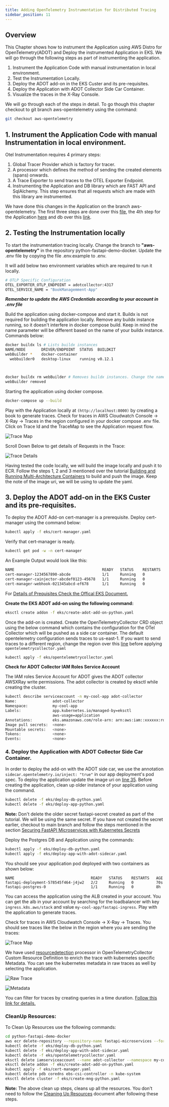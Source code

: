 ```yaml
---
title: Adding OpenTelemetry Instrumentation for Distributed Tracing
sidebar_position: 11
---
```


## Overview

This Chapter shows how to instrument the Application using AWS Distro for OpenTelemetry(ADOT) and Deploy the instrumented Application in EKS.
We will go through the following steps as part of instrumenting the application.

1. Instrument the Application Code with manual instrumentation in local environment.
2. Test the Instrumentation Locally. 
3. Deploy the ADOT add-on in the EKS Custer and its pre-requisites. 
4. Deploy the Application with ADOT Collector Side Car Container.
5. Visualize the traces in the X-Ray Console.

We will go through each of the steps in detail. To go though this chapter checkout to git branch  aws-opentelemetry using the command:

``` bash
git checkout aws-opentelemetry
```

## 1. Instrument the Application Code with manual Instrumentation in local environment.

Otel Instrumentation requires 4 primary steps:

1. Global Tracer Provider which is factory for tracer.
2. A processor which defines the method of sending the created elements (spans) onwards.
3. A Trace Exporter to send traces to the OTEL Exporter Endpoint.
4. Instrumenting the Application and DB library which are FAST API and SqlAlchemy. This step ensures that all requests which are made with this library are instrumented.

We have done this changes in the Application on the branch aws-opentelemetry.
The first three steps are done over this [file](https://github.com/aws-samples/python-fastapi-demo-docker/blob/aws-opentelemetry/server/app/tracing.py), the 4th step for the Application [here](https://github.com/aws-samples/python-fastapi-demo-docker/blob/aws-opentelemetry/server/app/main.py#L11) and db over this [link](https://github.com/aws-samples/python-fastapi-demo-docker/blob/aws-opentelemetry/server/app/connect.py#L47).


## 2. Testing the Instrumentation locally 

To start the instrumentation tracing locally. Change the branch to **"aws-opentelemetry"** in the repository python-fastapi-demo-docker. Update the .env file by copying the file
.env.example to .env.

It will add below two environment variables which are required to run it locally.

```bash
# OTLP Specific Configuration
OTEL_EXPORTER_OTLP_ENDPOINT = adotcollector:4317
OTEL_SERVICE_NAME = "BookManagemment-App"
```

***Remember to update the AWS Credentials according to your account in .env file***

Build the application using docker-compose and start it. Buildx is not required for building the application locally. Remove any buildx instance running, so it doesn't interfere in docker compose build. Keep in mind the name parameter will be different based on the name of your buildx instance. Commands below:

``` bash
docker buildx ls # Lists buildx instances
NAME/NODE       DRIVER/ENDPOINT  STATUS  BUILDKIT                              PLATFORMS
webBuilder *    docker-container
  webbuilder0   desktop-linux    running v0.12.1                               linux/amd64, linux/amd64/v2, linux/amd64/v3, linux/arm64, linux/riscv64, linux/ppc64le, linux/s390x, linux/386, linux/mips64le, linux/mips64, linux/arm/v7, linux/arm/v6



docker buildx rm webBuilder # Removes buildx instances. Change the name of the buildx instance as per the name in your environment.
webBuilder removed

```
Starting the application using docker compose.

```bash
docker-compose up --build
```
Play with the Application locally at ``(http://localhost:8000)`` by creating a book to generate traces. Check for traces in AWS Cloudwatch Console -> X-Ray -> Traces in the region configured in your docker compose .env file.
Click on Trace Id and the TraceMap to see the Application request flow.

![Trace Map](./Local-tracing.png)

Scroll Down Below to get details of Requests in the Trace:

![Trace Details](./Segment-Details.png)

Having tested the code locally, we will build the image locally and push it to ECR.
Follow the steps 1, 2 and 3 mentioned over the tutorial [Building and Running Multi-Architecture Containers](../../containers/python/multiarchitecture-image.md) to build and push the image.
Keep the note of the image uri, we will be using to update the yaml.

## 3. Deploy the ADOT add-on in the EKS Custer and its pre-requisites. 

To deploy the ADOT Add-on cert-manager is a prerequisite. Deploy cert-manager using the command below:

``` bash
kubectl apply -f eks/cert-manager.yaml
```

Verify that cert-manager is ready.

``` bash
kubectl get pod -w -n cert-manager
```

An Example Output would look like this:

``` bash
NAME                                       READY   STATUS    RESTARTS   AGE
cert-manager-1234567890-abcde              1/1     Running   0          12s
cert-manager-cainjector-abcdef0123-45678   1/1     Running   0          12s
cert-manager-webhook-021345abcd-ef678      1/1     Running   0          12s
```

For [Details of Prequisites Check the Offical EKS Document.](https://docs.aws.amazon.com/eks/latest/userguide/adot-reqts.html#adot-reqtcr)

**Create the EKS ADOT add-on using the following command:**

``` bash
eksctl create addon -f eks/create-adot-add-on-python.yaml
```

Once the add-on is created. Create the OpenTelemetryCollector CRD object using the below command which contains the configuration for the OTel Collector which will be pushed
as a side car container. The default opentelemetry configuration sends traces to us-east-1. If you want to send traces to a different region, change the region over this [line](https://github.com/aws-samples/python-fastapi-demo-docker/blob/aws-opentelemetry/eks/opentelemetrycollector.yaml#L34)
before applying ``opentelemetrycollector.yaml``

``` bash
kubectl apply -f eks/opentelemetrycollector.yaml
```

**Check for ADOT Collector IAM Roles Service Account**

The IAM roles Service Account for ADOT gives the ADOT collector AWSXRay write permissions.
The adot collector is created by eksctl while creating the cluster.

``` bash
kubectl describe serviceaccount -n my-cool-app adot-collector 
Name:                adot-collector
Namespace:           my-cool-app
Labels:              app.kubernetes.io/managed-by=eksctl
                     aws-usage=application
Annotations:         eks.amazonaws.com/role-arn: arn:aws:iam::xxxxxx:role/eksctl-managednode-quickstart-addon-iamservi-Role1-1N6RG936O0AC2
Image pull secrets:  <none>
Mountable secrets:   <none>
Tokens:              <none>
Events:              <none>
```

### 4. Deploy the Application with ADOT Collector Side Car Container.

In order to deploy the add-on with the ADOT side car, we use the annotation `sidecar.opentelemetry.io/inject: "true"` in our app deployment's pod spec.
To deploy the application update the image uri on [line 35](https://github.com/aws-samples/python-fastapi-demo-docker/blob/aws-opentelemetry/eks/deploy-app-with-adot-sidecar.yaml#L35). Before creating the application, clean up older instance of your application using the command.

``` bash
kubectl delete -f eks/deploy-db-python.yaml
kubectl delete -f eks/deploy-app-python.yaml
```

**Note:** Don't delete the older secret fastapi-secret created as part of the tutorial. We will be using the same secret. If you have not created the secret earlier, checkout to main branch and follow the steps mentioned in the section  [Securing FastAPI Microservices with Kubernetes Secrets](../../kubernetes/python/deploy-secrets.md)

Deploy the Postgres DB and Application using the commands:

``` bash
kubectl apply -f eks/deploy-db-python.yaml
kubectl apply -f eks/deploy-app-with-adot-sidecar.yaml
```
You should see your application pod deployed with two containers as shown below:
```
NAME                                  READY   STATUS    RESTARTS   AGE
fastapi-deployment-578545f464-j4jw2   2/2     Running   0          70s
fastapi-postgres-0                    1/1     Running   0          8h
```

You can access the application using the ALB created in your account. You can get the alb in your account by searching for the loadbalancer with key `ingress.k8s.aws/stack` and 
value `my-cool-app/fastapi-ingress`. Play with the application to generate traces.

Check for traces in AWS Cloudwatch Console -> X-Ray -> Traces. You should see traces like the below in the region where you are sending the traces: 

![Trace Map](./k8-app-trace.png)

We have used [resourcedetection](https://github.com/aws-samples/python-fastapi-demo-docker/blob/aws-opentelemetry/eks/opentelemetrycollector.yaml#L22-L25) processor in OpenTelemetryCollector Custom Resource Definition to enrich the trace with kubernetes specific Metadata. You can see the kubernetes metadata in raw traces as well by selecting the application.

![Raw Trace](./raw-trace-snippet.png)

![Metadata](./Metadata.png)


You can filter for traces by creating queries in a time duration. [Follow this link for details.](https://docs.aws.amazon.com/xray/latest/devguide/xray-console-filters.html)

### CleanUp Resources:

To Clean Up Resources use the following commands:

``` bash
cd python-fastapi-demo-docker
aws ecr delete-repository --repository-name fastapi-microservices --force
kubectl delete -f eks/deploy-db-python.yaml
kubectl delete -f eks/deploy-app-with-adot-sidecar.yaml
kubectl delete -f eks/opentelemetrycollector.yaml
eksctl delete iamserviceaccount --name adot-collector --namespace my-cool-app --cluster managednode-quickstart  --approve 
eksctl delete addon -f eks/create-adot-add-on-python.yaml
kubectl apply -f eks/cert-manager.yaml
kubectl delete pdb coredns ebs-csi-controller -n kube-system
eksctl delete cluster -f eks/create-mng-python.yaml
```

**Note:** The above clean up steps, cleans up all the resources. You don't need to follow the [Cleaning Up Resources](Cleanup.md) document after following these steps.







